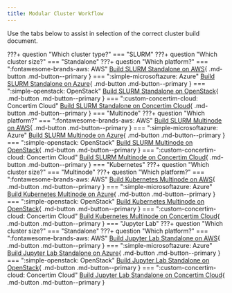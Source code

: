 ```yaml
---
title: Modular Cluster Workflow
---
```


Use the tabs below to assist in selection of the correct cluster build document.

???+ question "Which cluster type?"
    === "SLURM"
        ???+ question "Which cluster size?" 
            === "Standalone"
                ???+ question "Which platform?"
                    === ":fontawesome-brands-aws: AWS"
                        [Build SLURM Standalone on AWS](slurm-standalone-aws.md){ .md-button .md-button--primary }
                    === ":simple-microsoftazure: Azure" 
                        [Build SLURM Standalone on Azure](slurm-standalone-azure.md){ .md-button .md-button--primary }
                    === ":simple-openstack: OpenStack" 
                        [Build SLURM Standalone on OpenStack](slurm-standalone-openstack.md){ .md-button .md-button--primary }
                    === ":custom-concertim-cloud: Concertim Cloud" 
                        [Build SLURM Standalone on Concertim Cloud](slurm-standalone-concertim-cloud.md){ .md-button .md-button--primary }
            === "Multinode"
                ???+ question "Which platform?"
                    === ":fontawesome-brands-aws: AWS"
                        [Build SLURM Multinode on AWS](slurm-multinode-aws.md){ .md-button .md-button--primary }
                    === ":simple-microsoftazure: Azure"
                        [Build SLURM Multinode on Azure](slurm-multinode-azure.md){ .md-button .md-button--primary }
                    === ":simple-openstack: OpenStack"
                        [Build SLURM Multinode on OpenStack](slurm-multinode-openstack.md){ .md-button .md-button--primary }
                    === ":custom-concertim-cloud: Concertim Cloud" 
                        [Build SLURM Multinode on Concertim Cloud](slurm-multinode-concertim-cloud.md){ .md-button .md-button--primary }
    === "Kubernetes"
        ???+ question "Which cluster size?" 
            === "Multinode"
                ???+ question "Which platform?"
                    === ":fontawesome-brands-aws: AWS"
                        [Build Kubernetes Multinode on AWS](kubernetes-multinode-aws.md){ .md-button .md-button--primary }
                    === ":simple-microsoftazure: Azure" 
                        [Build Kubernetes Multinode on Azure](kubernetes-multinode-azure.md){ .md-button .md-button--primary }
                    === ":simple-openstack: OpenStack" 
                        [Build Kubernetes Multinode on OpenStack](kubernetes-multinode-openstack.md){ .md-button .md-button--primary }
                    === ":custom-concertim-cloud: Concertim Cloud"
                        [Build Kubernetes Multinode on Concertim Cloud](kubernetes-multinode-concertim-cloud.md){ .md-button .md-button--primary }
    === "Jupyter Lab"
        ???+ question "Which cluster size?" 
            === "Standalone"
                ???+ question "Which platform?"
                    === ":fontawesome-brands-aws: AWS"
                        [Build Jupyter Lab Standalone on AWS](jupyter-lab-standalone-aws.md){ .md-button .md-button--primary }
                    === ":simple-microsoftazure: Azure" 
                        [Build Jupyter Lab Standalone on Azure](jupyter-lab-standalone-azure.md){ .md-button .md-button--primary }
                    === ":simple-openstack: OpenStack" 
                        [Build Jupyter Lab Standalone on OpenStack](jupyter-lab-standalone-openstack.md){ .md-button .md-button--primary }
                    === ":custom-concertim-cloud: Concertim Cloud" 
                        [Build Jupyter Lab Standalone on Concertim Cloud](jupyter-lab-standalone-concertim-cloud.md){ .md-button .md-button--primary }


